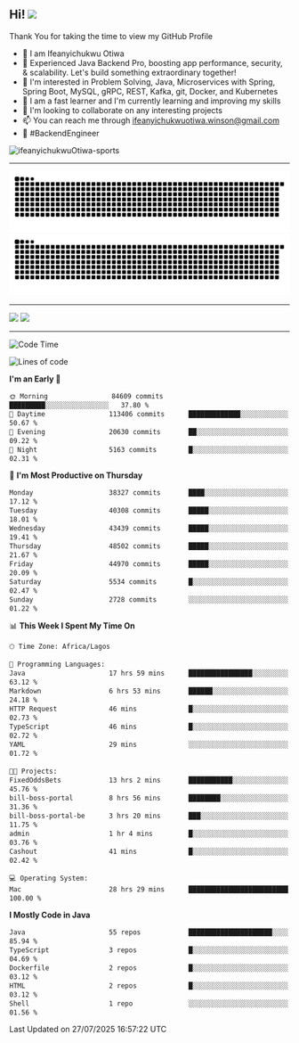 <!-- BLOG-POST-LIST:START --><!-- BLOG-POST-LIST:END -->

## Hi! <img src="https://media.giphy.com/media/hvRJCLFzcasrR4ia7z/giphy.gif" width="4%"> 

Thank You for taking the time to view my GitHub Profile

- 👋 I am Ifeanyichukwu Otiwa
- 🚀 Experienced Java Backend Pro, boosting app performance, security, & scalability. Let's build something extraordinary together!
- 👀 I'm interested in Problem Solving, Java, Microservices with Spring, Spring Boot, MySQL, gRPC, REST, Kafka, git, Docker, and Kubernetes
- 🌱 I am a fast learner and I'm currently learning and improving my skills
- 💞️ I'm looking to collaborate on any interesting projects
- 📫 You can reach me through ifeanyichukwuotiwa.winson@gmail.com
- 🚀 #BackendEngineer

<p align="left" marginTop="10px"> <img src="https://komarev.com/ghpvc/?username=ifeanyichukwuOtiwa-sports&label=Profile%20views&color=0e75b6&style=for-the-badge" alt="ifeanyichukwuOtiwa-sports" /> </p>

***

<!--🐍📈SNAKEGRAPH / 🌐WEBSITE: https://github.com/Platane/snk -->
![github contribution grid snake animation](https://raw.githubusercontent.com/ifeanyichukwuOtiwa-sports/ifeanyichukwuOtiwa-sports/output/github-contribution-grid-snake-dark.svg#gh-dark-mode-only)![github contribution grid snake animation](https://raw.githubusercontent.com/ifeanyichukwuOtiwa-sports/ifeanyichukwuOtiwa-sports/output/github-contribution-grid-snake.svg#gh-light-mode-only)

***

<p float="left">
  <img float="left" src="https://github-readme-stats.vercel.app/api?username=ifeanyichukwuOtiwa-sports&count_private=true&include_all_commits=true&theme=react&show_icons=true" />
  <img float="right" src="https://github-readme-stats.vercel.app/api/top-langs/?username=ifeanyichukwuOtiwa-sports&layout=compact&show_icons=true&theme=react" /> 
</p>

***



<!--START_SECTION:waka-->
![Code Time](http://img.shields.io/badge/Code%20Time-4%2C011%20hrs%2021%20mins-blue)

![Lines of code](https://img.shields.io/badge/From%20Hello%20World%20I%27ve%20Written-60.6%20million%20lines%20of%20code-blue)

**I'm an Early 🐤** 

```text
🌞 Morning                84609 commits       █████████░░░░░░░░░░░░░░░░   37.80 % 
🌆 Daytime                113406 commits      █████████████░░░░░░░░░░░░   50.67 % 
🌃 Evening                20630 commits       ██░░░░░░░░░░░░░░░░░░░░░░░   09.22 % 
🌙 Night                  5163 commits        █░░░░░░░░░░░░░░░░░░░░░░░░   02.31 % 
```
📅 **I'm Most Productive on Thursday** 

```text
Monday                   38327 commits       ████░░░░░░░░░░░░░░░░░░░░░   17.12 % 
Tuesday                  40308 commits       █████░░░░░░░░░░░░░░░░░░░░   18.01 % 
Wednesday                43439 commits       █████░░░░░░░░░░░░░░░░░░░░   19.41 % 
Thursday                 48502 commits       █████░░░░░░░░░░░░░░░░░░░░   21.67 % 
Friday                   44970 commits       █████░░░░░░░░░░░░░░░░░░░░   20.09 % 
Saturday                 5534 commits        █░░░░░░░░░░░░░░░░░░░░░░░░   02.47 % 
Sunday                   2728 commits        ░░░░░░░░░░░░░░░░░░░░░░░░░   01.22 % 
```


📊 **This Week I Spent My Time On** 

```text
🕑︎ Time Zone: Africa/Lagos

💬 Programming Languages: 
Java                     17 hrs 59 mins      ████████████████░░░░░░░░░   63.12 % 
Markdown                 6 hrs 53 mins       ██████░░░░░░░░░░░░░░░░░░░   24.18 % 
HTTP Request             46 mins             █░░░░░░░░░░░░░░░░░░░░░░░░   02.73 % 
TypeScript               46 mins             █░░░░░░░░░░░░░░░░░░░░░░░░   02.72 % 
YAML                     29 mins             ░░░░░░░░░░░░░░░░░░░░░░░░░   01.72 % 

🐱‍💻 Projects: 
FixedOddsBets            13 hrs 2 mins       ███████████░░░░░░░░░░░░░░   45.76 % 
bill-boss-portal         8 hrs 56 mins       ████████░░░░░░░░░░░░░░░░░   31.36 % 
bill-boss-portal-be      3 hrs 20 mins       ███░░░░░░░░░░░░░░░░░░░░░░   11.75 % 
admin                    1 hr 4 mins         █░░░░░░░░░░░░░░░░░░░░░░░░   03.76 % 
Cashout                  41 mins             █░░░░░░░░░░░░░░░░░░░░░░░░   02.42 % 

💻 Operating System: 
Mac                      28 hrs 29 mins      █████████████████████████   100.00 % 
```

**I Mostly Code in Java** 

```text
Java                     55 repos            █████████████████████░░░░   85.94 % 
TypeScript               3 repos             █░░░░░░░░░░░░░░░░░░░░░░░░   04.69 % 
Dockerfile               2 repos             █░░░░░░░░░░░░░░░░░░░░░░░░   03.12 % 
HTML                     2 repos             █░░░░░░░░░░░░░░░░░░░░░░░░   03.12 % 
Shell                    1 repo              ░░░░░░░░░░░░░░░░░░░░░░░░░   01.56 % 
```




 Last Updated on 27/07/2025 16:57:22 UTC
<!--END_SECTION:waka-->

<!--
<p align="center">
![trophy](https://github-profile-trophy.vercel.app/?username=ifeanyichukwuOtiwa-sports&theme=onedark) (https://github.com/ryo-ma/github-profile-trophy)
</p>
-->

<!---
ifeanyi-otiwa/ifeanyi-otiwa is a ✨ special ✨ repository because its `README.md` (this file) appears on your GitHub profile.
You can click the Preview link to take a look at your changes.
--->
